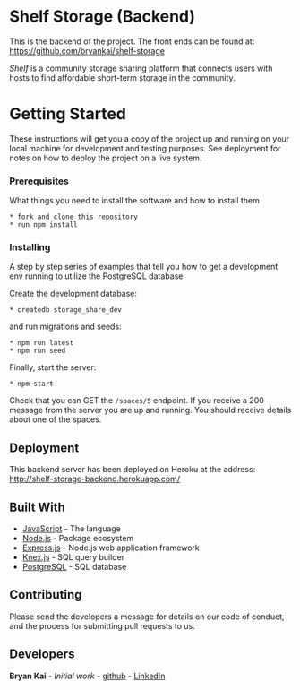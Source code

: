 # Shelf Storage (Backend)

This is the backend of the project.
The front ends can be found at: https://github.com/bryankai/shelf-storage

*Shelf* is a community storage sharing platform that connects users with hosts to find affordable short-term storage in the community.  

# Getting Started

These instructions will get you a copy of the project up and running on your local machine for development and testing purposes. See deployment for notes on how to deploy the project on a live system.


### Prerequisites

What things you need to install the software and how to install them

```shell
* fork and clone this repository
* run npm install
```


### Installing

A step by step series of examples that tell you how to get a development env running to utilize the PostgreSQL database

Create the development database:

```shell
* createdb storage_share_dev
```

and run migrations and seeds:

```shell
* npm run latest
* npm run seed
```

Finally, start the server:

```shell
* npm start
```

Check that you can GET the `/spaces/5` endpoint.  If you receive a 200 message from the server you are up and running.  You should receive details about one of the spaces.

## Deployment

This backend server has been deployed on Heroku at the address:
http://shelf-storage-backend.herokuapp.com/


## Built With

* [JavaScript](https://www.javascript.com/) - The language
* [Node.js](https://nodejs.org/en/) - Package ecosystem
* [Express.js](https://expressjs.com/) - Node.js web application framework
* [Knex.js](https://knexjs.org/) - SQL query builder
* [PostgreSQL](https://www.postgresql.org/) - SQL database

## Contributing

Please send the developers a message for details on our code of conduct, and the process for submitting pull requests to us.


## Developers

**Bryan Kai** - *Initial work* - [github](https://github.com/bryankai) - [LinkedIn](https://www.linkedin.com/in/bryan-kai/)
